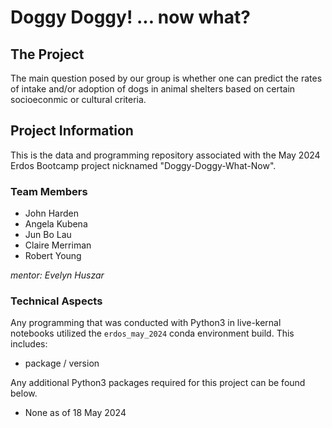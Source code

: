 # Doggy Doggy! ... now what?

## The Project

The main question posed by our group is whether one can predict the rates of intake and/or adoption of dogs in animal shelters based on certain socioeconmic or cultural criteria.


## Project Information

This is the data and programming repository associated with the May 2024 Erdos Bootcamp project nicknamed "Doggy-Doggy-What-Now".

###  Team Members 

- John Harden
- Angela Kubena
- Jun Bo Lau
- Claire Merriman 
- Robert Young

*mentor: Evelyn Huszar*

### Technical Aspects

Any programming that was conducted with Python3 in live-kernal notebooks utilized the `erdos_may_2024` conda environment build. This includes:
- package / version

Any additional Python3 packages required for this project can be found below.
- None as of 18 May 2024
